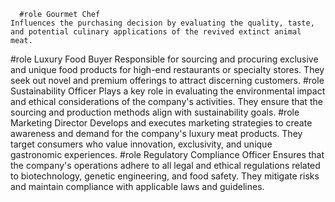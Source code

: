       #role Gourmet Chef
	Influences the purchasing decision by evaluating the quality, taste, and potential culinary applications of the revived extinct animal meat.
#role Luxury Food Buyer
	Responsible for sourcing and procuring exclusive and unique food products for high-end restaurants or specialty stores. They seek out novel and premium offerings to attract discerning customers.
#role Sustainability Officer
	Plays a key role in evaluating the environmental impact and ethical considerations of the company's activities. They ensure that the sourcing and production methods align with sustainability goals.
#role Marketing Director
	Develops and executes marketing strategies to create awareness and demand for the company's luxury meat products. They target consumers who value innovation, exclusivity, and unique gastronomic experiences.
#role Regulatory Compliance Officer
	Ensures that the company's operations adhere to all legal and ethical regulations related to biotechnology, genetic engineering, and food safety. They mitigate risks and maintain compliance with applicable laws and guidelines.

